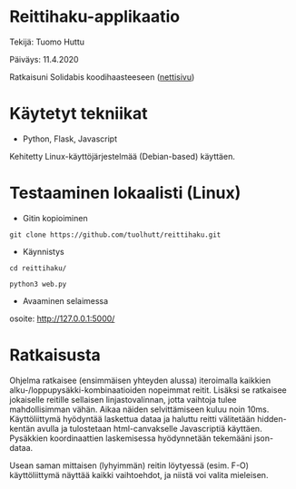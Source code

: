 # Reittihaku-applikaatio

Tekijä: Tuomo Huttu

Päiväys: 11.4.2020

Ratkaisuni Solidabis koodihaasteeseen ([nettisivu](https://koodihaaste.solidabis.com/))


# Käytetyt tekniikat

* Python, Flask, Javascript

Kehitetty Linux-käyttöjärjestelmää (Debian-based) käyttäen.


# Testaaminen lokaalisti (Linux)

* Gitin kopioiminen

`git clone https://github.com/tuolhutt/reittihaku.git`

* Käynnistys

`cd reittihaku/`

`python3 web.py`

* Avaaminen selaimessa

osoite: http://127.0.0.1:5000/


# Ratkaisusta

Ohjelma ratkaisee (ensimmäisen yhteyden alussa) iteroimalla kaikkien alku-/loppupysäkki-kombinaatioiden nopeimmat reitit. Lisäksi se ratkaisee jokaiselle reitille sellaisen linjastovalinnan, jotta vaihtoja tulee mahdollisimman vähän. Aikaa näiden selvittämiseen kuluu noin 10ms. Käyttöliittymä hyödyntää laskettua dataa ja haluttu reitti välitetään hidden-kentän avulla ja tulostetaan html-canvakselle Javascriptiä käyttäen. Pysäkkien koordinaattien laskemisessa hyödynnetään tekemääni json-dataa.

Usean saman mittaisen (lyhyimmän) reitin löytyessä (esim. F-O) käyttöliittymä näyttää kaikki vaihtoehdot, ja niistä voi valita mieleisen.
